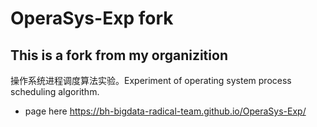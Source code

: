 # OperaSys-Exp fork
This is a fork from my organizition
----
操作系统进程调度算法实验。Experiment of operating system process scheduling algorithm. 
- page here https://bh-bigdata-radical-team.github.io/OperaSys-Exp/
